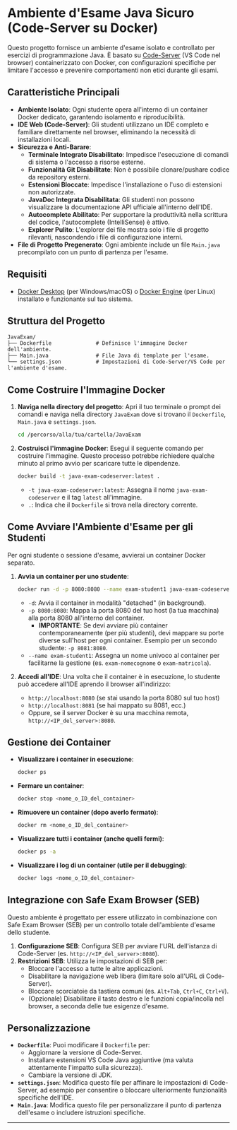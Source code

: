 # Ambiente d'Esame Java Sicuro (Code-Server su Docker)

Questo progetto fornisce un ambiente d'esame isolato e controllato per esercizi di programmazione Java. È basato su [Code-Server](https://github.com/coder/code-server) (VS Code nel browser) containerizzato con Docker, con configurazioni specifiche per limitare l'accesso e prevenire comportamenti non etici durante gli esami.

## Caratteristiche Principali

* **Ambiente Isolato**: Ogni studente opera all'interno di un container Docker dedicato, garantendo isolamento e riproducibilità.
* **IDE Web (Code-Server)**: Gli studenti utilizzano un IDE completo e familiare direttamente nel browser, eliminando la necessità di installazioni locali.
* **Sicurezza e Anti-Barare**:
    * **Terminale Integrato Disabilitato**: Impedisce l'esecuzione di comandi di sistema o l'accesso a risorse esterne.
    * **Funzionalità Git Disabilitate**: Non è possibile clonare/pushare codice da repository esterni.
    * **Estensioni Bloccate**: Impedisce l'installazione o l'uso di estensioni non autorizzate.
    * **JavaDoc Integrata Disabilitata**: Gli studenti non possono visualizzare la documentazione API ufficiale all'interno dell'IDE.
    * **Autocomplete Abilitato**: Per supportare la produttività nella scrittura del codice, l'autocomplete (IntelliSense) è attivo.
    * **Explorer Pulito**: L'explorer dei file mostra solo i file di progetto rilevanti, nascondendo i file di configurazione interni.
* **File di Progetto Pregenerato**: Ogni ambiente include un file `Main.java` precompilato con un punto di partenza per l'esame.

## Requisiti

* [Docker Desktop](https://www.docker.com/products/docker-desktop/) (per Windows/macOS) o [Docker Engine](https://docs.docker.com/engine/install/) (per Linux) installato e funzionante sul tuo sistema.

## Struttura del Progetto

```
JavaExam/
├── Dockerfile              # Definisce l'immagine Docker dell'ambiente.
├── Main.java               # File Java di template per l'esame.
└── settings.json           # Impostazioni di Code-Server/VS Code per l'ambiente d'esame.
```

## Come Costruire l'Immagine Docker

1.  **Naviga nella directory del progetto**: Apri il tuo terminale o prompt dei comandi e naviga nella directory `JavaExam` dove si trovano il `Dockerfile`, `Main.java` e `settings.json`.

    ```bash
    cd /percorso/alla/tua/cartella/JavaExam
    ```

2.  **Costruisci l'immagine Docker**: Esegui il seguente comando per costruire l'immagine. Questo processo potrebbe richiedere qualche minuto al primo avvio per scaricare tutte le dipendenze.

    ```bash
    docker build -t java-exam-codeserver:latest .
    ```
    * `-t java-exam-codeserver:latest`: Assegna il nome `java-exam-codeserver` e il tag `latest` all'immagine.
    * `.`: Indica che il `Dockerfile` si trova nella directory corrente.

## Come Avviare l'Ambiente d'Esame per gli Studenti

Per ogni studente o sessione d'esame, avvierai un container Docker separato.

1.  **Avvia un container per uno studente**:
    ```bash
    docker run -d -p 8080:8080 --name exam-student1 java-exam-codeserver:latest
    ```
    * `-d`: Avvia il container in modalità "detached" (in background).
    * `-p 8080:8080`: Mappa la porta 8080 del tuo host (la tua macchina) alla porta 8080 all'interno del container.
        * **IMPORTANTE**: Se devi avviare più container contemporaneamente (per più studenti), devi mappare su porte diverse sull'host per ogni container. Esempio per un secondo studente: `-p 8081:8080`.
    * `--name exam-student1`: Assegna un nome univoco al container per facilitarne la gestione (es. `exam-nomecognome` o `exam-matricola`).

2.  **Accedi all'IDE**: Una volta che il container è in esecuzione, lo studente può accedere all'IDE aprendo il browser all'indirizzo:
    * `http://localhost:8080` (se stai usando la porta 8080 sul tuo host)
    * `http://localhost:8081` (se hai mappato su 8081, ecc.)
    * Oppure, se il server Docker è su una macchina remota, `http://<IP_del_server>:8080`.

## Gestione dei Container

* **Visualizzare i container in esecuzione**:
    ```bash
    docker ps
    ```
* **Fermare un container**:
    ```bash
    docker stop <nome_o_ID_del_container>
    ```
* **Rimuovere un container (dopo averlo fermato)**:
    ```bash
    docker rm <nome_o_ID_del_container>
    ```
* **Visualizzare tutti i container (anche quelli fermi)**:
    ```bash
    docker ps -a
    ```
* **Visualizzare i log di un container (utile per il debugging)**:
    ```bash
    docker logs <nome_o_ID_del_container>
    ```

## Integrazione con Safe Exam Browser (SEB)

Questo ambiente è progettato per essere utilizzato in combinazione con Safe Exam Browser (SEB) per un controllo totale dell'ambiente d'esame dello studente.

1.  **Configurazione SEB**: Configura SEB per avviare l'URL dell'istanza di Code-Server (es. `http://<IP_del_server>:8080`).
2.  **Restrizioni SEB**: Utilizza le impostazioni di SEB per:
    * Bloccare l'accesso a tutte le altre applicazioni.
    * Disabilitare la navigazione web libera (limitare solo all'URL di Code-Server).
    * Bloccare scorciatoie da tastiera comuni (es. `Alt+Tab`, `Ctrl+C`, `Ctrl+V`).
    * (Opzionale) Disabilitare il tasto destro e le funzioni copia/incolla nel browser, a seconda delle tue esigenze d'esame.

## Personalizzazione

* **`Dockerfile`**: Puoi modificare il `Dockerfile` per:
    * Aggiornare la versione di Code-Server.
    * Installare estensioni VS Code Java aggiuntive (ma valuta attentamente l'impatto sulla sicurezza).
    * Cambiare la versione di JDK.
* **`settings.json`**: Modifica questo file per affinare le impostazioni di Code-Server, ad esempio per consentire o bloccare ulteriormente funzionalità specifiche dell'IDE.
* **`Main.java`**: Modifica questo file per personalizzare il punto di partenza dell'esame o includere istruzioni specifiche.

---
